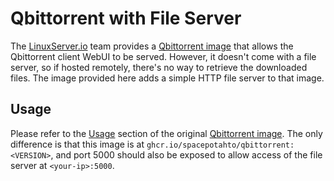 # Qbittorrent with File Server

The [LinuxServer.io](https://linuxserver.io/) team provides a [Qbittorrent image](https://github.com/linuxserver/docker-qbittorrent) that allows the Qbittorrent client WebUI to be served. However, it doesn't come with a file server, so if hosted remotely, there's no way to retrieve the downloaded files. The image provided here adds a simple HTTP file server to that image.

## Usage
Please refer to the [Usage](https://github.com/linuxserver/docker-qbittorrent#usage) section of the original [Qbittorrent image](https://github.com/linuxserver/docker-qbittorrent). The only difference is that this image is at `ghcr.io/spacepotahto/qbittorrent:<VERSION>`, and port 5000 should also be exposed to allow access of the file server at `<your-ip>:5000`.